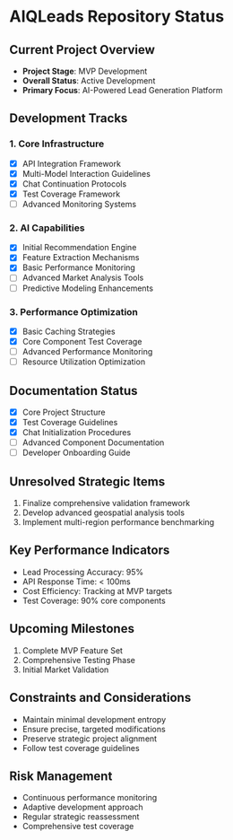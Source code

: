 # AIQLeads Repository Status

## Current Project Overview
- **Project Stage**: MVP Development
- **Overall Status**: Active Development
- **Primary Focus**: AI-Powered Lead Generation Platform

## Development Tracks
### 1. Core Infrastructure
- [x] API Integration Framework
- [x] Multi-Model Interaction Guidelines
- [x] Chat Continuation Protocols
- [x] Test Coverage Framework
- [ ] Advanced Monitoring Systems

### 2. AI Capabilities
- [x] Initial Recommendation Engine
- [x] Feature Extraction Mechanisms
- [x] Basic Performance Monitoring
- [ ] Advanced Market Analysis Tools
- [ ] Predictive Modeling Enhancements

### 3. Performance Optimization
- [x] Basic Caching Strategies
- [x] Core Component Test Coverage
- [ ] Advanced Performance Monitoring
- [ ] Resource Utilization Optimization

## Documentation Status
- [x] Core Project Structure
- [x] Test Coverage Guidelines
- [x] Chat Initialization Procedures
- [ ] Advanced Component Documentation
- [ ] Developer Onboarding Guide

## Unresolved Strategic Items
1. Finalize comprehensive validation framework
2. Develop advanced geospatial analysis tools
3. Implement multi-region performance benchmarking

## Key Performance Indicators
- Lead Processing Accuracy: 95%
- API Response Time: < 100ms
- Cost Efficiency: Tracking at MVP targets
- Test Coverage: 90% core components

## Upcoming Milestones
1. Complete MVP Feature Set
2. Comprehensive Testing Phase
3. Initial Market Validation

## Constraints and Considerations
- Maintain minimal development entropy
- Ensure precise, targeted modifications
- Preserve strategic project alignment
- Follow test coverage guidelines

## Risk Management
- Continuous performance monitoring
- Adaptive development approach
- Regular strategic reassessment
- Comprehensive test coverage